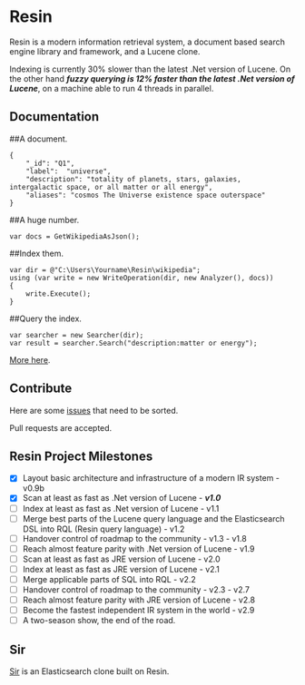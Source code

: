 # Resin

Resin is a modern information retrieval system, a document based search engine library and framework, and a Lucene clone. 

Indexing is currently 30% slower than the latest .Net version of Lucene. On the other hand ___fuzzy querying is 12% faster than the latest .Net version of Lucene___, on a machine able to run 4 threads in parallel.

## Documentation

##A document.

	{
		"_id": "Q1",
		"label":  "universe",
		"description": "totality of planets, stars, galaxies, intergalactic space, or all matter or all energy",
		"aliases": "cosmos The Universe existence space outerspace"
	}

##A huge number.
	
	var docs = GetWikipediaAsJson();

##Index them.

	var dir = @"C:\Users\Yourname\Resin\wikipedia";
	using (var write = new WriteOperation(dir, new Analyzer(), docs))
	{
		write.Execute();
	}

##Query the index.
<a name="inproc" id="inproc"></a>

	var searcher = new Searcher(dir);
	var result = searcher.Search("description:matter or energy");

[More here](https://github.com/kreeben/resin/wiki). 

## Contribute

Here are some [issues](https://github.com/kreeben/resin/issues) that need to be sorted.

Pull requests are accepted.

## Resin Project Milestones

- [x] Layout basic architecture and infrastructure of a modern IR system - v0.9b
- [x] Scan at least as fast as .Net version of Lucene - ___v1.0___
- [ ] Index at least as fast as .Net version of Lucene - v1.1
- [ ] Merge best parts of the Lucene query language and the Elasticsearch DSL into RQL (Resin query language) - v1.2
- [ ] Handover control of roadmap to the community - v1.3 - v1.8
- [ ] Reach almost feature parity with .Net version of Lucene - v1.9
- [ ] Scan at least as fast as JRE version of Lucene - v2.0
- [ ] Index at least as fast as JRE version of Lucene - v2.1
- [ ] Merge applicable parts of SQL into RQL - v2.2
- [ ] Handover control of roadmap to the community - v2.3 - v2.7
- [ ] Reach almost feature parity with JRE version of Lucene - v2.8
- [ ] Become the fastest independent IR system in the world - v2.9
- [ ] A two-season show, the end of the road.

## Sir

[Sir](https://github.com/kreeben/sir) is an Elasticsearch clone built on Resin.
